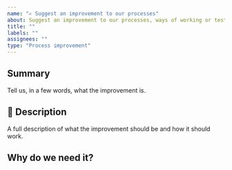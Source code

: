 ```yaml
---
name: "✍️ Suggest an improvement to our processes"
about: Suggest an improvement to our processes, ways of working or testing function.
title: ""
labels: ""
assignees: ""
type: "Process improvement"
---
```


## Summary

Tell us, in a few words, what the improvement is.

## 💬 Description

A full description of what the improvement should be and how it should work.

## Why do we need it?
